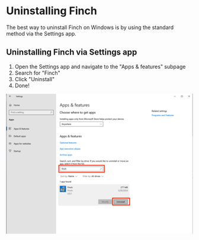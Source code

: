# Uninstalling Finch

The best way to uninstall Finch on Windows is by using the standard method via the Settings app. 

## Uninstalling Finch via Settings app

1. Open the Settings app and navigate to the "Apps & features" subpage
1. Search for "Finch"
1. Click "Uninstall"
1. Done!

![Windows Uninstall](./../../../assets/finch_windows_uninstall.png)
